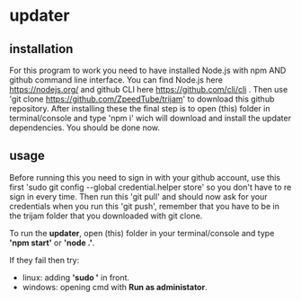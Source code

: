 # updater

## installation 
For this program to work you need to have installed Node.js with npm AND github command line interface.
You can find Node.js here https://nodejs.org/ and github CLI here https://github.com/cli/cli .
Then use 'git clone https://github.com/ZpeedTube/trijam' to download this github repository.
After installing these the final step is to open (this) folder in terminal/console and type 'npm i' wich will download and install the updater dependencies.
You should be done now.

## usage
Before running this you need to sign in with your github account, use this first 'sudo git config --global credential.helper store' so you don't have to re sign in every time.
Then run this 'git pull' and should now ask for your credentials when you run this 'git push', remember that you have to be in the trijam folder that you downloaded with git clone.

To run the **updater**, open (this) folder in your terminal/console and type **'npm start'** or **'node .'**.

If they fail then try:
- linux: adding **'sudo '** in front.
- windows: opening cmd with **Run as administator**.